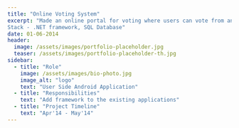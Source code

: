 ```yaml
---
title: "Online Voting System"
excerpt: "Made an online portal for voting where users can vote from anywhere in the world, results can also be generated instantly.
Stack - .NET framework, SQL Database"
date: 01-06-2014
header:
  image: /assets/images/portfolio-placeholder.jpg
  teaser: /assets/images/portfolio-placeholder-th.jpg
sidebar:
  - title: "Role"
    image: /assets/images/bio-photo.jpg
    image_alt: "logo"
    text: "User Side Android Application"
  - title: "Responsibilities"
    text: "Add framework to the existing applications"
  - title: "Project Timeline"
    text: "Apr'14 - May'14"
---
```



